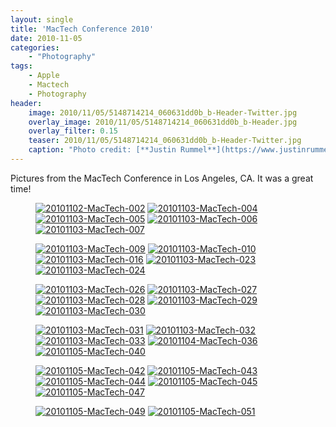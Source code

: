 ```yaml
---
layout: single
title: 'MacTech Conference 2010'
date: 2010-11-05
categories:
    - "Photography"
tags:
    - Apple
    - Mactech
    - Photography
header:
    image: 2010/11/05/5148714214_060631dd0b_b-Header-Twitter.jpg
    overlay_image: 2010/11/05/5148714214_060631dd0b_b-Header.jpg
    overlay_filter: 0.15
    teaser: 2010/11/05/5148714214_060631dd0b_b-Header-Twitter.jpg 		# Shrink image to 575 width
    caption: "Photo credit: [**Justin Rummel**](https://www.justinrummel.com)"
---
```

Pictures from the MacTech Conference in Los Angeles, CA. It was a great time!

<figure class="fifth">
<a href="https://www.flickr.com/photos/justinrummel/5148714214/"><img src="https://farm5.static.flickr.com/4125/5148714214_060631dd0b_q.jpg" title="20101102-MacTech-002" /></a>
<a href="https://www.flickr.com/photos/justinrummel/5148110403/"><img src="https://farm2.static.flickr.com/1152/5148110403_ebd3f691bd_q.jpg" title="20101103-MacTech-004" /></a>
<a href="https://www.flickr.com/photos/justinrummel/5148110687/"><img src="https://farm2.static.flickr.com/1062/5148110687_d450f81e9f_q.jpg" title="20101103-MacTech-005" /></a>
<a href="https://www.flickr.com/photos/justinrummel/5148110923/"><img src="https://farm5.static.flickr.com/4072/5148110923_47720a6c24_q.jpg" title="20101103-MacTech-006" /></a>
<a href="https://www.flickr.com/photos/justinrummel/5148715394/"><img src="https://farm5.static.flickr.com/4001/5148715394_b051c1ab3e_q.jpg" title="20101103-MacTech-007" /></a>
</figure>
<figure class="fifth">
<a href="https://www.flickr.com/photos/justinrummel/5148715688/"><img src="https://farm5.static.flickr.com/4111/5148715688_9cea9ff694_q.jpg" title="20101103-MacTech-009" /></a>
<a href="https://www.flickr.com/photos/justinrummel/5148111757/"><img src="https://farm5.static.flickr.com/4083/5148111757_f3516ce45c_q.jpg" title="20101103-MacTech-010" /></a>
<a href="https://www.flickr.com/photos/justinrummel/5148716192/"><img src="https://farm5.static.flickr.com/4023/5148716192_58e5d19c9b_q.jpg" title="20101103-MacTech-016" /></a>
<a href="https://www.flickr.com/photos/justinrummel/5148716430/"><img src="https://farm5.static.flickr.com/4086/5148716430_dd927728aa_q.jpg" title="20101103-MacTech-023" /></a>
<a href="https://www.flickr.com/photos/justinrummel/5148112497/"><img src="https://farm2.static.flickr.com/1396/5148112497_74525e2288_q.jpg" title="20101103-MacTech-024" /></a>
</figure>
<figure class="fifth">
<a href="https://www.flickr.com/photos/justinrummel/5148112769/"><img src="https://farm2.static.flickr.com/1381/5148112769_99cd7263b4_q.jpg" title="20101103-MacTech-026" /></a>
<a href="https://www.flickr.com/photos/justinrummel/5148717300/"><img src="https://farm5.static.flickr.com/4084/5148717300_a70d14be44_q.jpg" title="20101103-MacTech-027" /></a>
<a href="https://www.flickr.com/photos/justinrummel/5148113379/"><img src="https://farm5.static.flickr.com/4018/5148113379_1d1f3d5830_q.jpg" title="20101103-MacTech-028" /></a>
<a href="https://www.flickr.com/photos/justinrummel/5148717972/"><img src="https://farm5.static.flickr.com/4128/5148717972_6829ec083a_q.jpg" title="20101103-MacTech-029" /></a>
<a href="https://www.flickr.com/photos/justinrummel/5148718308/"><img src="https://farm2.static.flickr.com/1397/5148718308_8759a57f1f_q.jpg" title="20101103-MacTech-030" /></a>
</figure>
<figure class="fifth">
<a href="https://www.flickr.com/photos/justinrummel/5148114287/"><img src="https://farm2.static.flickr.com/1052/5148114287_8d372c807f_q.jpg" title="20101103-MacTech-031" /></a>
<a href="https://www.flickr.com/photos/justinrummel/5148114549/"><img src="https://farm5.static.flickr.com/4107/5148114549_b4713f5826_q.jpg" title="20101103-MacTech-032" /></a>
<a href="https://www.flickr.com/photos/justinrummel/5148719112/"><img src="https://farm2.static.flickr.com/1060/5148719112_fcf890e897_q.jpg" title="20101103-MacTech-033" /></a>
<a href="https://www.flickr.com/photos/justinrummel/5148719370/"><img src="https://farm2.static.flickr.com/1336/5148719370_c470b95ce0_q.jpg" title="20101104-MacTech-036" /></a>
<a href="https://www.flickr.com/photos/justinrummel/5156958173/"><img src="https://farm2.static.flickr.com/1343/5156958173_c7f28edc5d_q.jpg" title="20101105-MacTech-040" /></a>
</figure>
<figure class="fifth">
<a href="https://www.flickr.com/photos/justinrummel/5157567876/"><img src="https://farm2.static.flickr.com/1224/5157567876_cb6296bb63_q.jpg" title="20101105-MacTech-042" /></a>
<a href="https://www.flickr.com/photos/justinrummel/5157569098/"><img src="https://farm5.static.flickr.com/4022/5157569098_2227c2fb15_q.jpg" title="20101105-MacTech-043" /></a>
<a href="https://www.flickr.com/photos/justinrummel/5157570144/"><img src="https://farm5.static.flickr.com/4050/5157570144_7c304e98e6_q.jpg" title="20101105-MacTech-044" /></a>
<a href="https://www.flickr.com/photos/justinrummel/5157571868/"><img src="https://farm5.static.flickr.com/4025/5157571868_ec86f77e8b_q.jpg" title="20101105-MacTech-045" /></a>
<a href="https://www.flickr.com/photos/justinrummel/5157572774/"><img src="https://farm5.static.flickr.com/4016/5157572774_61bb5b0374_q.jpg" title="20101105-MacTech-047" /></a>
</figure>
<figure class="fifth">
<a href="https://www.flickr.com/photos/justinrummel/5157573908/"><img src="https://farm5.static.flickr.com/4021/5157573908_222275cbee_q.jpg" title="20101105-MacTech-049" /></a>
<a href="https://www.flickr.com/photos/justinrummel/5157574768/"><img src="https://farm2.static.flickr.com/1176/5157574768_01d99c7807_q.jpg" title="20101105-MacTech-051" /></a>
</figure>
